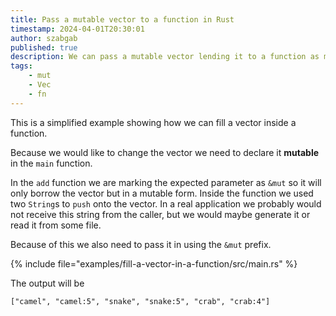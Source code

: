 ```yaml
---
title: Pass a mutable vector to a function in Rust
timestamp: 2024-04-01T20:30:01
author: szabgab
published: true
description: We can pass a mutable vector lending it to a function as mutable to be filled there by values.
tags:
    - mut
    - Vec
    - fn
---
```


This is a simplified example showing how we can fill a vector inside a function.

Because we would like to change the vector we need to declare it **mutable** in the `main` function.

In the `add` function we are marking the expected parameter as `&mut` so it will only borrow the vector but in a mutable form.
Inside the function we used two `String`s to `push` onto the vector. In a real application we probably would not receive this string from the
caller, but we would maybe generate it or read it from some file.

Because of this we also need to pass it in using the `&mut` prefix.

{% include file="examples/fill-a-vector-in-a-function/src/main.rs" %}

The output will be

```
["camel", "camel:5", "snake", "snake:5", "crab", "crab:4"]
```

